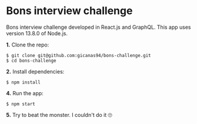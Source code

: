 # Bons interview challenge

Bons interview challenge developed in React.js and GraphQL. This app uses version 13.8.0 of Node.js.

**1.** Clone the repo:

```
$ git clone git@github.com:gicanas94/bons-challenge.git
$ cd bons-challenge
```

**2.** Install dependencies:

```
$ npm install
```

**4.** Run the app:

```
$ npm start
```

**5.** Try to beat the monster. I couldn't do it 🙄
